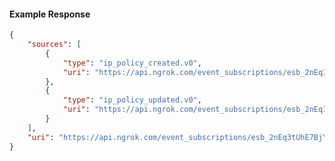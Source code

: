 <!-- Code generated for API Clients. DO NOT EDIT. -->

#### Example Response

```json
{
	"sources": [
		{
			"type": "ip_policy_created.v0",
			"uri": "https://api.ngrok.com/event_subscriptions/esb_2nEq3tUhE7BjYgdV8hafvnatayd/sources/ip_policy_created.v0"
		},
		{
			"type": "ip_policy_updated.v0",
			"uri": "https://api.ngrok.com/event_subscriptions/esb_2nEq3tUhE7BjYgdV8hafvnatayd/sources/ip_policy_updated.v0"
		}
	],
	"uri": "https://api.ngrok.com/event_subscriptions/esb_2nEq3tUhE7BjYgdV8hafvnatayd/sources"
}
```
